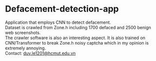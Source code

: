 # Defacement-detection-app
Application that employs CNN to detect defacement.  
Dataset is crawled from Zone.h including 1700 defaced and 2500 benign web screenshots.  
The crawler software is also an interesting aspect. It is also trained on CNN/Transformer to break Zone.h noisy captcha which in my opinion is extremely annoying.  
Contact: duy.le1201@hcmut.edu.vn
